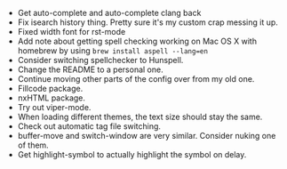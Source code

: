- Get auto-complete and auto-complete clang back
- Fix isearch history thing. Pretty sure it's my custom crap messing
  it up.
- Fixed width font for rst-mode
- Add note about getting spell checking working on Mac OS X with
  homebrew by using `brew install aspell --lang=en`
- Consider switching spellchecker to Hunspell.
- Change the README to a personal one.
- Continue moving other parts of the config over from my old one.
- Fillcode package.
- nxHTML package.
- Try out viper-mode.
- When loading different themes, the text size should stay the same.
- Check out automatic tag file switching.
- buffer-move and switch-window are very similar. Consider nuking one
  of them.
- Get highlight-symbol to actually highlight the symbol on delay.

